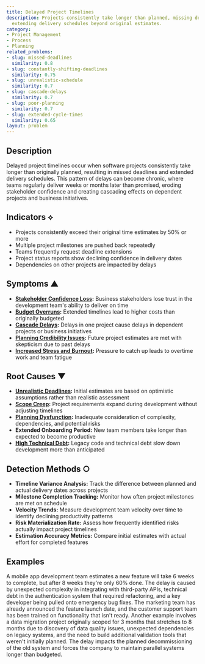 ```yaml
---
title: Delayed Project Timelines
description: Projects consistently take longer than planned, missing deadlines and
  extending delivery schedules beyond original estimates.
category:
- Project Management
- Process
- Planning
related_problems:
- slug: missed-deadlines
  similarity: 0.8
- slug: constantly-shifting-deadlines
  similarity: 0.75
- slug: unrealistic-schedule
  similarity: 0.7
- slug: cascade-delays
  similarity: 0.7
- slug: poor-planning
  similarity: 0.7
- slug: extended-cycle-times
  similarity: 0.65
layout: problem
---
```


## Description

Delayed project timelines occur when software projects consistently take longer than originally planned, resulting in missed deadlines and extended delivery schedules. This pattern of delays can become chronic, where teams regularly deliver weeks or months later than promised, eroding stakeholder confidence and creating cascading effects on dependent projects and business initiatives.

## Indicators ⟡

- Projects consistently exceed their original time estimates by 50% or more
- Multiple project milestones are pushed back repeatedly
- Teams frequently request deadline extensions
- Project status reports show declining confidence in delivery dates
- Dependencies on other projects are impacted by delays

## Symptoms ▲

- **[Stakeholder Confidence Loss](stakeholder-confidence-loss.md):** Business stakeholders lose trust in the development team's ability to deliver on time
- **[Budget Overruns](budget-overruns.md):** Extended timelines lead to higher costs than originally budgeted
- **[Cascade Delays](cascade-delays.md):** Delays in one project cause delays in dependent projects or business initiatives
- **[Planning Credibility Issues](planning-credibility-issues.md):** Future project estimates are met with skepticism due to past delays
- **[Increased Stress and Burnout](increased-stress-and-burnout.md):** Pressure to catch up leads to overtime work and team fatigue

## Root Causes ▼

- **[Unrealistic Deadlines](unrealistic-deadlines.md):** Initial estimates are based on optimistic assumptions rather than realistic assessment
- **[Scope Creep](scope-creep.md):** Project requirements expand during development without adjusting timelines
- **[Planning Dysfunction](planning-dysfunction.md):** Inadequate consideration of complexity, dependencies, and potential risks
- **Extended Onboarding Period:** New team members take longer than expected to become productive
- **[High Technical Debt](high-technical-debt.md):** Legacy code and technical debt slow down development more than anticipated

## Detection Methods ○

- **Timeline Variance Analysis:** Track the difference between planned and actual delivery dates across projects
- **Milestone Completion Tracking:** Monitor how often project milestones are met on schedule
- **Velocity Trends:** Measure development team velocity over time to identify declining productivity patterns
- **Risk Materialization Rate:** Assess how frequently identified risks actually impact project timelines
- **Estimation Accuracy Metrics:** Compare initial estimates with actual effort for completed features

## Examples

A mobile app development team estimates a new feature will take 6 weeks to complete, but after 8 weeks they're only 60% done. The delay is caused by unexpected complexity in integrating with third-party APIs, technical debt in the authentication system that required refactoring, and a key developer being pulled onto emergency bug fixes. The marketing team has already announced the feature launch date, and the customer support team has been trained on functionality that isn't ready. Another example involves a data migration project originally scoped for 3 months that stretches to 8 months due to discovery of data quality issues, unexpected dependencies on legacy systems, and the need to build additional validation tools that weren't initially planned. The delay impacts the planned decommissioning of the old system and forces the company to maintain parallel systems longer than budgeted.
